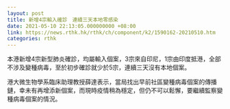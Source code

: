 ```yaml
---
layout: post
title: 新增4宗輸入確診　連續三天本地零感染
date: 2021-05-10 22:13:05.000000000 +08:00
link: https://news.rthk.hk/rthk/ch/component/k2/1590162-20210510.htm
categories: rthk
---
```


本港新增4宗新型肺炎確診，均屬輸入個案，3宗來自印尼，1宗由印度抵港，全部不涉及變種病毒，至於初步確診就少於5宗，連續三天沒有本地個案。

港大微生物學系臨床助理教授薛達表示，當局找出早前社區變種病毒個案的傳播鏈，幸未有再增添新個案，而現時疫情稍為穩定，但仍不可以鬆懈，要繼續監察變種病毒個案的情況。
